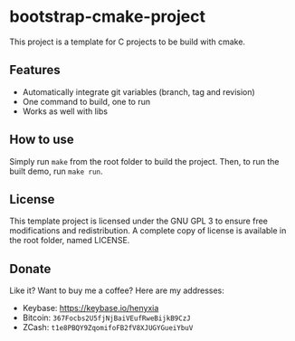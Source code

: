bootstrap-cmake-project
=======================

This project is a template for C projects to be build with cmake.

Features
--------

* Automatically integrate git variables (branch, tag and revision)
* One command to build, one to run
* Works as well with libs

How to use
----------

Simply run `make` from the root folder to build the project. Then, to run the
built demo, run `make run`.

License
-------

This template project is licensed under the GNU GPL 3 to ensure free
modifications and redistribution. A complete copy of license is available in
the root folder, named LICENSE.

Donate
------

Like it? Want to buy me a coffee? Here are my addresses:

* Keybase: https://keybase.io/henyxia
* Bitcoin: `367Focbs2U5fjNjBaiVEufRweBijkB9CzJ`
* ZCash: `t1e8PBQY9ZqomifoFB2fV8XJUGYGueiYbuV`
